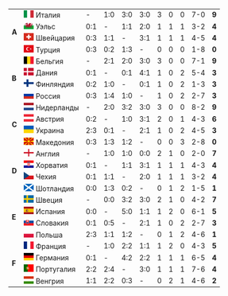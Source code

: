 <!--2021-07-10 21:42:04-->
<table class="g">
<tr><td rowspan=4><b> A</b></td><td class=col><img width="20px" src="it.svg"> Италия</td><td>-</td><td>1:0</td><td>3:0</td><td>3:0</td><td>3</td><td>0</td><td>0</td><td>7-0</td><td><b>9</b></td></tr>
<tr><td class=col><img width="20px" src="gb-wls.svg"> Уэльс</td><td>0:1</td><td>-</td><td>1:1</td><td>2:0</td><td>1</td><td>1</td><td>1</td><td>3-2</td><td><b>4</b></td></tr>
<tr><td class=col><img width="20px" src="ch.svg"> Швейцария</td><td>0:3</td><td>1:1</td><td>-</td><td>3:1</td><td>1</td><td>1</td><td>1</td><td>4-5</td><td><b>4</b></td></tr>
<tr class=bb><td class=col><img width="20px" src="tr.svg"> Турция</td><td>0:3</td><td>0:2</td><td>1:3</td><td>-</td><td>0</td><td>0</td><td>0</td><td>1-8</td><td><b>0</b></td></tr>

<tr><td rowspan=4><b> B</b></td><td class=col><img width="20px" src="be.svg"> Бельгия</td><td>-</td><td>2:1</td><td>2:0</td><td>3:0</td><td>3</td><td>0</td><td>0</td><td>7-1</td><td><b>9</b></td></tr>
<tr><td class=col><img width="20px" src="dk.svg"> Дания</td><td>0:1</td><td>-</td><td>0:1</td><td>4:1</td><td>1</td><td>0</td><td>2</td><td>5-4</td><td><b>3</b></td></tr>
<tr><td class=col><img width="20px" src="fi.svg"> Финляндия</td><td>0:2</td><td>1:0</td><td>-</td><td>0:1</td><td>1</td><td>0</td><td>2</td><td>1-3</td><td><b>3</b></td></tr>
<tr class=bb><td class=col><img width="20px" src="ru.svg"> Россия</td><td>0:3</td><td>1:4</td><td>1:0</td><td>-</td><td>1</td><td>0</td><td>2</td><td>2-7</td><td><b>3</b></td></tr>

<tr><td rowspan=4><b> C</b></td><td class=col><img width="20px" src="nl.svg"> Нидерланды </td><td>-</td><td>2:0</td><td>3:2</td><td>3:0</td><td>3</td><td>0</td><td>0</td><td>8-2</td><td><b>9</b></td></tr>
<tr><td class=col><img width="20px" src="at.svg"> Австрия </td><td>0:2</td><td>-</td><td>1:0</td><td>3:1</td><td>2</td><td>0</td><td>1</td><td>4-3</td><td><b>6</b></td></tr>
<tr><td class=col><img width="20px" src="ua.svg"> Украина </td><td>2:3</td><td>0:1</td><td>-</td><td>2:1</td><td>1</td><td>0</td><td>2</td><td>4-5</td><td><b>3</b></td></tr>
<tr class=bb><td class=col><img width="20px" src="mk.svg"> Македония </td><td>0:3</td><td>1:3</td><td>1:2</td><td>-</td><td>0</td><td>0</td><td>3</td><td>2-8</td><td><b>0</b></td></tr>

<tr><td rowspan=4><b> D</b></td><td class=col><img width="20px" src="gb-eng.svg"> Англия </td><td>-</td><td>1:0</td><td>1:0</td><td>0:0</td><td>2</td><td>1</td><td>0</td><td>2-0</td><td><b>7</b></td></tr>
<tr><td class=col><img width="20px" src="hr.svg"> Хорватия </td><td>0:1</td><td>-</td><td>1:1</td><td>3:1</td><td>1</td><td>1</td><td>1</td><td>4-3</td><td><b>4</b></td></tr>
<tr><td class=col><img width="20px" src="cz.svg"> Чехия </td><td>0:1</td><td>1:1</td><td>-</td><td>2:0</td><td>1</td><td>1</td><td>1</td><td>3-2</td><td><b>4</b></td></tr>
<tr class=bb><td class=col><img width="20px" src="gb-sct.svg"> Шотландия </td><td>0:0</td><td>1:3</td><td>0:2</td><td>-</td><td>0</td><td>1</td><td>2</td><td>1-5</td><td><b>1</b></td></tr>

<tr><td rowspan=4><b> E</b></td><td class=col><img width="20px" src="se.svg"> Швеция </td><td>-</td><td>0:0</td><td>3:2</td><td>3:0</td><td>2</td><td>1</td><td>0</td><td>4-2</td><td><b>7</b></td></tr>
<tr><td class=col><img width="20px" src="es.svg"> Испания </td><td>0:0</td><td>-</td><td>5:0</td><td>1:1</td><td>1</td><td>2</td><td>0</td><td>6-1</td><td><b>5</b></td></tr>
<tr><td class=col><img width="20px" src="sk.svg"> Словакия </td><td>0:1</td><td>0:5</td><td>-</td><td>2:1</td><td>1</td><td>0</td><td>2</td><td>2-7</td><td><b>3</b></td></tr>
<tr class=bb><td class=col><img width="20px" src="pl.svg"> Польша </td><td>2:3</td><td>1:1</td><td>1:2</td><td>-</td><td>0</td><td>1</td><td>2</td><td>4-6</td><td><b>1</b></td></tr>

<tr><td rowspan=4><b> F</b></td><td class=col><img width="20px" src="fr.svg"> Франция </td><td>-</td><td>1:0</td><td>2:2</td><td>1:1</td><td>1</td><td>2</td><td>0</td><td>4-3</td><td><b>5</b></td></tr>
<tr><td class=col><img width="20px" src="de.svg"> Германия </td><td>0:1</td><td>-</td><td>4:2</td><td>2:2</td><td>1</td><td>1</td><td>1</td><td>6-5</td><td><b>4</b></td></tr>
<tr><td class=col><img width="20px" src="pt.svg"> Португалия </td><td>2:2</td><td>2:4</td><td>-</td><td>3:0</td><td>1</td><td>1</td><td>1</td><td>7-6</td><td><b>4</b></td></tr>
<tr><td class=col><img width="20px" src="hu.svg"> Венгрия </td><td>1:1</td><td>2:2</td><td>0:3</td><td>-</td><td>0</td><td>2</td><td>1</td><td>4-6</td><td><b>2</b></td></tr>
</table>
